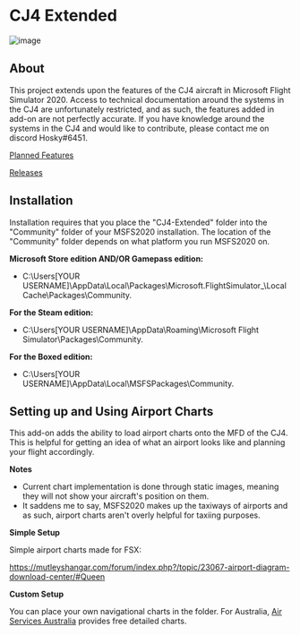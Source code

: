 # CJ4 Extended
![image](https://user-images.githubusercontent.com/48885195/92542021-fe0e9a80-f28a-11ea-961f-ebb8e8b5ef0e.png)
## About
This project extends upon the features of the CJ4 aircraft in Microsoft Flight Simulator 2020. Access to technical documentation around the systems in the CJ4 are unfortunately restricted, and as such, the features added in add-on are not perfectly accurate. If you have knowledge around the systems in the CJ4 and would like to contribute, please contact me on discord Hosky#6451.

[Planned Features](https://github.com/J-Hoskin/CJ4-Extended/issues)

[Releases](https://github.com/J-Hoskin/CJ4-Extended/releases)

## Installation
Installation requires that you place the "CJ4-Extended" folder into the "Community" folder of your MSFS2020 installation. The location of the "Community" folder depends on what platform you run MSFS2020 on.

**Microsoft Store edition AND/OR Gamepass edition:**
- C:\Users\[YOUR USERNAME]\AppData\Local\Packages\Microsoft.FlightSimulator_<RANDOMLETTERS>\LocalCache\Packages\Community.
  
**For the Steam edition:**
- C:\Users\[YOUR USERNAME]\AppData\Roaming\Microsoft Flight Simulator\Packages\Community.

**For the Boxed edition:**
- C:\Users\[YOUR USERNAME]\AppData\Local\MSFSPackages\Community.

## Setting up and Using Airport Charts
This add-on adds the ability to load airport charts onto the MFD of the CJ4. This is helpful for getting an idea of what an airport looks like and planning your flight accordingly.

**Notes**
- Current chart implementation is done through static images, meaning they will not show your aircraft's position on them.
- It saddens me to say, MSFS2020 makes up the taxiways of airports and as such, airport charts aren't overly helpful for taxiing purposes.

**Simple Setup**

Simple airport charts made for FSX:

https://mutleyshangar.com/forum/index.php?/topic/23067-airport-diagram-download-center/#Queen

**Custom Setup**

You can place your own navigational charts in the folder. For Australia, [Air Services Australia](https://www.airservicesaustralia.com/aip/current/dap/AeroProcChartsTOC.htm) provides free detailed charts.
